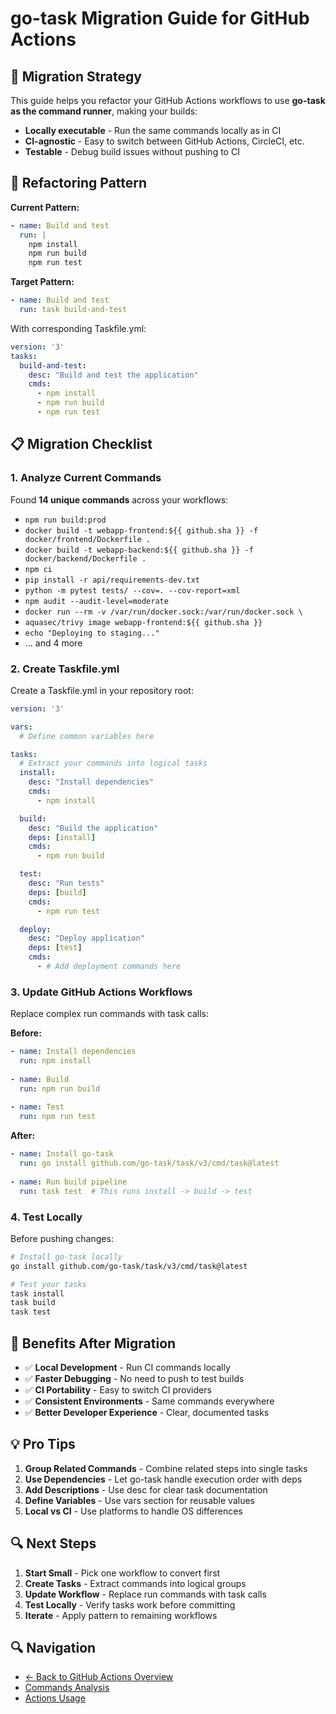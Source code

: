# go-task Migration Guide for GitHub Actions

## 🎯 Migration Strategy

This guide helps you refactor your GitHub Actions workflows to use **go-task as the command runner**, making your builds:

- **Locally executable** - Run the same commands locally as in CI
- **CI-agnostic** - Easy to switch between GitHub Actions, CircleCI, etc.
- **Testable** - Debug build issues without pushing to CI

## 🔄 Refactoring Pattern

**Current Pattern:**
```yaml
- name: Build and test
  run: |
    npm install
    npm run build
    npm run test
```

**Target Pattern:**
```yaml
- name: Build and test
  run: task build-and-test
```

With corresponding Taskfile.yml:
```yaml
version: '3'
tasks:
  build-and-test:
    desc: "Build and test the application"
    cmds:
      - npm install
      - npm run build  
      - npm run test
```

## 📋 Migration Checklist

### 1. Analyze Current Commands
Found **14 unique commands** across your workflows:

- `npm run build:prod`
- `docker build -t webapp-frontend:${{ github.sha }} -f docker/frontend/Dockerfile .`
- `docker build -t webapp-backend:${{ github.sha }} -f docker/backend/Dockerfile .`
- `npm ci`
- `pip install -r api/requirements-dev.txt`
- `python -m pytest tests/ --cov=. --cov-report=xml`
- `npm audit --audit-level=moderate`
- `docker run --rm -v /var/run/docker.sock:/var/run/docker.sock \`
- `aquasec/trivy image webapp-frontend:${{ github.sha }}`
- `echo "Deploying to staging..."`
- ... and 4 more

### 2. Create Taskfile.yml

Create a Taskfile.yml in your repository root:

```yaml
version: '3'

vars:
  # Define common variables here

tasks:
  # Extract your commands into logical tasks
  install:
    desc: "Install dependencies"
    cmds:
      - npm install

  build:
    desc: "Build the application"  
    deps: [install]
    cmds:
      - npm run build

  test:
    desc: "Run tests"
    deps: [build]  
    cmds:
      - npm run test

  deploy:
    desc: "Deploy application"
    deps: [test]
    cmds:
      - # Add deployment commands here
```

### 3. Update GitHub Actions Workflows

Replace complex run commands with task calls:

**Before:**
```yaml
- name: Install dependencies
  run: npm install
  
- name: Build  
  run: npm run build
  
- name: Test
  run: npm run test
```

**After:**
```yaml
- name: Install go-task
  run: go install github.com/go-task/task/v3/cmd/task@latest
  
- name: Run build pipeline
  run: task test  # This runs install -> build -> test
```

### 4. Test Locally

Before pushing changes:

```bash
# Install go-task locally
go install github.com/go-task/task/v3/cmd/task@latest

# Test your tasks
task install
task build  
task test
```

## 🚀 Benefits After Migration

- ✅ **Local Development** - Run CI commands locally
- ✅ **Faster Debugging** - No need to push to test builds  
- ✅ **CI Portability** - Easy to switch CI providers
- ✅ **Consistent Environments** - Same commands everywhere
- ✅ **Better Developer Experience** - Clear, documented tasks

## 💡 Pro Tips

1. **Group Related Commands** - Combine related steps into single tasks
2. **Use Dependencies** - Let go-task handle execution order with deps
3. **Add Descriptions** - Use desc for clear task documentation  
4. **Define Variables** - Use vars section for reusable values
5. **Local vs CI** - Use platforms to handle OS differences

## 🔍 Next Steps

1. **Start Small** - Pick one workflow to convert first
2. **Create Tasks** - Extract commands into logical groups  
3. **Update Workflow** - Replace run commands with task calls
4. **Test Locally** - Verify tasks work before committing
5. **Iterate** - Apply pattern to remaining workflows

## 🔍 Navigation

- [← Back to GitHub Actions Overview](../README.md)
- [Commands Analysis](commands-analysis.md)
- [Actions Usage](actions-usage.md)
